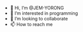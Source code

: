 - 👋 Hi, I’m @JEM-YORONG
- 👀 I’m interested in programming
- 💞️ I’m looking to collaborate
- 📫 How to reach me 


<!---
JEM-YORONG/JEM-YORONG is a ✨ special ✨ repository because its `README.md` (this file) appears on your GitHub profile.
You can click the Preview link to take a look at your changes.
--->
